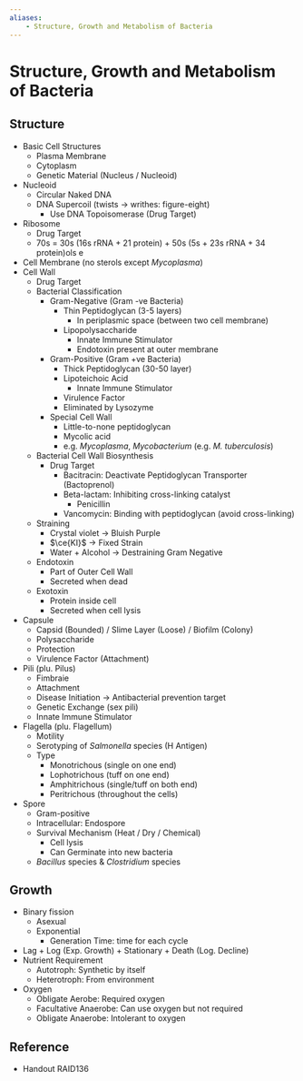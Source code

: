 ```yaml
---
aliases:
    - Structure, Growth and Metabolism of Bacteria
---
```


# Structure, Growth and Metabolism of Bacteria

## Structure

- Basic Cell Structures
    - Plasma Membrane
    - Cytoplasm
    - Genetic Material (Nucleus / Nucleoid)
- Nucleoid
    - Circular Naked DNA
    - DNA Supercoil (twists → writhes: figure-eight)
        - Use DNA Topoisomerase (Drug Target)
- Ribosome
    - Drug Target
    - 70s = 30s (16s rRNA + 21 protein) + 50s (5s + 23s rRNA + 34 protein)ols e
- Cell Membrane (no sterols except *Mycoplasma*)
- Cell Wall
    - Drug Target
    - Bacterial Classification
        - Gram-Negative (Gram -ve Bacteria)
            - Thin Peptidoglycan (3-5 layers)
                - In periplasmic space (between two cell membrane)
            - Lipopolysaccharide
                - Innate Immune Stimulator
                - Endotoxin present at outer membrane
        - Gram-Positive (Gram +ve Bacteria)
            - Thick Peptidoglycan (30-50 layer)
            - Lipoteichoic Acid
                - Innate Immune Stimulator
            - Virulence Factor
            - Eliminated by Lysozyme
        - Special Cell Wall
            - Little-to-none peptidoglycan
            - Mycolic acid
            - e.g. *Mycoplasma*, *Mycobacterium* (e.g. *M. tuberculosis*)
    - Bacterial Cell Wall Biosynthesis
        - Drug Target
            - Bacitracin: Deactivate Peptidoglycan Transporter (Bactoprenol)
            - Beta-lactam: Inhibiting cross-linking catalyst
                - Penicillin
            - Vancomycin: Binding with peptidoglycan (avoid cross-linking)
    - Straining
        - Crystal violet → Bluish Purple
        - $\ce{KI}$ → Fixed Strain
        - Water + Alcohol → Destraining Gram Negative
    - Endotoxin
        - Part of Outer Cell Wall
        - Secreted when dead
    - Exotoxin
        - Protein inside cell
        - Secreted when cell lysis
- Capsule
    - Capsid (Bounded) / Slime Layer (Loose) / Biofilm (Colony)
    - Polysaccharide
    - Protection
    - Virulence Factor (Attachment)
- Pili (plu. Pilus)
    - Fimbraie
    - Attachment
    - Disease Initiation → Antibacterial prevention target
    - Genetic Exchange (sex pili)
    - Innate Immune Stimulator
- Flagella (plu. Flagellum)
    - Motility
    - Serotyping of *Salmonella* species (H Antigen)
    - Type
        - Monotrichous (single on one end)
        - Lophotrichous (tuff on one end)
        - Amphitrichous (single/tuff on both end)
        - Peritrichous (throughout the cells)
- Spore
    - Gram-positive
    - Intracellular: Endospore
    - Survival Mechanism (Heat / Dry / Chemical)
        - Cell lysis
        - Can Germinate into new bacteria
    - *Bacillus* species & *Clostridium* species

## Growth

- Binary fission
    - Asexual
    - Exponential
        - Generation Time: time for each cycle
- Lag + Log (Exp. Growth) + Stationary + Death (Log. Decline)
- Nutrient Requirement
    - Autotroph: Synthetic by itself
    - Heterotroph: From environment
- Oxygen
    - Obligate Aerobe: Required oxygen
    - Facultative Anaerobe: Can use oxygen but not required
    - Obligate Anaerobe: Intolerant to oxygen

## Reference

- Handout RAID136
